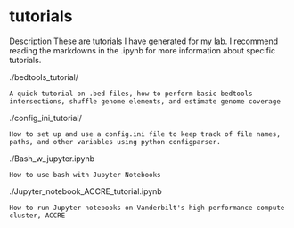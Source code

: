 # tutorials

Description
  These are tutorials I have generated for my lab. I recommend reading the markdowns in the .ipynb for more information about specific tutorials. 
  
  ./bedtools_tutorial/ 
    
    A quick tutorial on .bed files, how to perform basic bedtools intersections, shuffle genome elements, and estimate genome coverage
    
  ./config_ini_tutorial/
  
    How to set up and use a config.ini file to keep track of file names, paths, and other variables using python configparser.
    
  ./Bash_w_jupyter.ipynb
  
    How to use bash with Jupyter Notebooks
  
    
  ./Jupyter_notebook_ACCRE_tutorial.ipynb
  
    How to run Jupyter notebooks on Vanderbilt's high performance compute cluster, ACCRE

